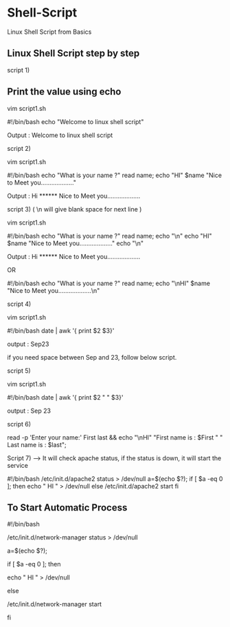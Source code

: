 # Shell-Script
Linux Shell Script from Basics

Linux Shell Script step by step
-------------------------------

script 1)

Print the value using echo
--------------------------
vim script1.sh

#!/bin/bash
echo "Welcome to linux shell script"

Output : Welcome to linux shell script


script 2)

vim script1.sh

#!/bin/bash
echo  "What is your name ?"
read name;
echo "HI" $name "Nice to Meet you..................."


Output : Hi ****** Nice to Meet you...................


script 3) ( \n will give blank space for next line )

vim script1.sh

#!/bin/bash
echo "What is your name ?"
read name;
echo "\n"
echo "HI" $name "Nice to Meet you..................."
echo "\n"

Output : Hi ****** Nice to Meet you...................

OR

#!/bin/bash
echo "What is your name ?"
read name;
echo "\nHI" $name "Nice to Meet you...................\n"

script 4)

vim script1.sh

#!/bin/bash
date | awk '{ print $2 $3}'

output : Sep23  

if you need space between Sep and 23, follow below script.


script 5)

vim script1.sh

#!/bin/bash
date | awk '{ print $2 " " $3}'

output : Sep 23  

script 6)

read -p 'Enter your name:' First last && echo  "\nHI" "First name is : $First " "  Last name is : $last";

Script 7) --> It will check apache status, if the status is down, it will start the service

#!/bin/bash
/etc/init.d/apache2 status > /dev/null
a=$(echo $?);
if [ $a -eq 0 ]; then
echo " HI " > /dev/null
else
/etc/init.d/apache2 start
fi

To Start Automatic Process
--------------------------
#!/bin/bash

/etc/init.d/network-manager status > /dev/null

a=$(echo $?);

if [ $a -eq 0 ]; then

echo " HI " > /dev/null

else

/etc/init.d/network-manager start

fi




